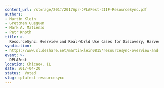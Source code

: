 ```yaml
---
content_url: /storage/2017/2017Apr-DPLAFest-IIIF-ResourceSync.pdf
authors:
- Martin Klein
- Gretchen Gueguen
- Mark A. Matienzo
- Petr Knoth
title: >-
  ResourceSync: Overview and Real-World Use Cases for Discovery, Harvesting, and Synchronization of Resources on the Web.
syndication:
- https://www.slideshare.net/martinklein0815/resourcesync-overview-and-realworld-use-cases-for-discovery-harvesting-and-synchronization-of-resources-on-the-web
event: >-
  DPLAFest
location: Chicago, IL
date: 2017-04-20
status:  Voted
slug: dplafest-resourcesync
---
```

